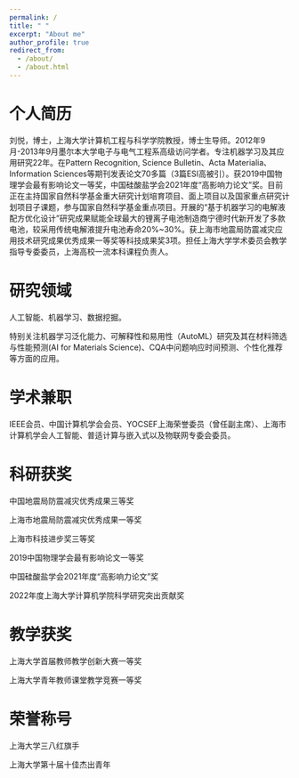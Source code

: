 ```yaml
---
permalink: /
title: " "
excerpt: "About me"
author_profile: true
redirect_from: 
  - /about/
  - /about.html
---
```


个人简历
======
刘悦，博士，上海大学计算机工程与科学学院教授，博士生导师。2012年9月-2013年9月墨尔本大学电子与电气工程系高级访问学者。专注机器学习及其应用研究22年。在Pattern Recognition, Science Bulletin、Acta Materialia、Information Sciences等期刊发表论文70多篇（3篇ESI高被引）。获2019中国物理学会最有影响论文一等奖，中国硅酸盐学会2021年度“高影响力论文”奖。目前正在主持国家自然科学基金重大研究计划培育项目、面上项目以及国家重点研究计划项目子课题，参与国家自然科学基金重点项目。开展的“基于机器学习的电解液配方优化设计”研究成果赋能全球最大的锂离子电池制造商宁德时代新开发了多款电池，较采用传统电解液提升电池寿命20%~30%。获上海市地震局防震减灾应用技术研究成果优秀成果一等奖等科技成果奖3项。担任上海大学学术委员会教学指导专委委员，上海高校一流本科课程负责人。

研究领域
======
人工智能、机器学习、数据挖掘。

特别关注机器学习泛化能力、可解释性和易用性（AutoML）研究及其在材料筛选与性能预测(AI for Materials Science)、CQA中问题响应时间预测、个性化推荐等方面的应用。


学术兼职
======
IEEE会员、中国计算机学会会员、YOCSEF上海荣誉委员（曾任副主席）、上海市计算机学会人工智能、普适计算与嵌入式以及物联网专委会委员。

科研获奖
======
中国地震局防震减灾优秀成果三等奖

上海市地震局防震减灾优秀成果一等奖

上海市科技进步奖三等奖

2019中国物理学会最有影响论文一等奖

中国硅酸盐学会2021年度“高影响力论文”奖

2022年度上海大学计算机学院科学研究突出贡献奖

教学获奖
======
上海大学首届教师教学创新大赛一等奖

上海大学青年教师课堂教学竞赛一等奖

荣誉称号
======
上海大学三八红旗手

上海大学第十届十佳杰出青年






